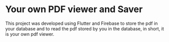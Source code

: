 
# Your own PDF viewer and Saver

This project was developed using Flutter and Firebase to store the pdf in your database and to read the pdf stored by you in the database, in short, it is your own pdf viewer.

